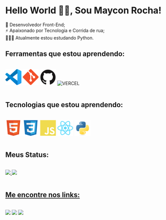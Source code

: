 
# Hello World 👋🏾, Sou Maycon Rocha!

🌱 Desenvolvedor Front-End; <br>
⚡ Apaixonado por Tecnologia e Corrida de rua; <br>
👨🏾‍💻 Atualmente estou estudando Python.<br>

## Ferramentas que estou aprendendo:
<br>
<div align="left">
 <img alt="VSCODE" height="50" width="50" src="https://raw.githubusercontent.com/devicons/devicon/master/icons/vscode/vscode-original.svg"> 
      <img alt="GIT" height="50" width="50" src="https://raw.githubusercontent.com/devicons/devicon/master/icons/git/git-original.svg">
      <img alt="GITHUB" height="50" width="50" src="https://raw.githubusercontent.com/devicons/devicon/master/icons/github/github-original.svg">
      <img alt="VERCEL" height="50" width="50" src="https://flow-public.nimbuspop.com/flow-apps/vercel.png">
</div>
<br>

## Tecnologias que estou aprendendo:
<br>
<div align="left">

  <img align="center" alt="Maycon-HTML" height="50" width="50" src="https://raw.githubusercontent.com/devicons/devicon/master/icons/html5/html5-original.svg">
  <img align="center" alt="Maycon-CSS" height="50" width="50" src="https://raw.githubusercontent.com/devicons/devicon/master/icons/css3/css3-original.svg">
  <img align="center" alt="Maycon-Js" height="50" width="50" src="https://raw.githubusercontent.com/devicons/devicon/master/icons/javascript/javascript-plain.svg">
  <img align="center" alt="Maycon-React" height="50" width="50" src="https://raw.githubusercontent.com/devicons/devicon/master/icons/react/react-original.svg">
  <img align="center" alt="Maycon-Python" height="50" width="50" src="https://raw.githubusercontent.com/devicons/devicon/master/icons/python/python-original.svg">
 
   
</div>
<br>

## Meus Status:
<br>
<div align="left">
  <a href="https://github.com/MayconRocha21">
   <img width="35%" src="https://github-readme-stats.vercel.app/api/top-langs/?username=MayconRocha21&layout=compact&hide_border=true&langs_count=7&theme=algolia"/>
   <img height="70%" src="https://github-readme-stats-sigma-five.vercel.app/api?username=MayconRocha21&show_icons=true&include_all_commits=true&count_private=true&hide_border=true&theme=algolia" />
</div>
<br>
    
## Me encontre nos links:
 <br>
<div> 
  <a href="https://www.instagram.com/maycongr" target="_blank"><img src="https://img.shields.io/badge/-Instagram-%23E4405F?style=for-the-badge&logo=instagram&logoColor=white" target="_blank"></a>
  <a href = "mailto:mgr8272@gmail.com"><img src="https://img.shields.io/badge/-Gmail-%23333?style=for-the-badge&logo=gmail&logoColor=white" target="_blank"></a>
  <a href="https://www.linkedin.com/in/maycon-rocha-7b8759164/" target="_blank"><img src="https://img.shields.io/badge/-LinkedIn-%230077B5?style=for-the-badge&logo=linkedin&logoColor=white" target="_blank"></a> 
</div>

